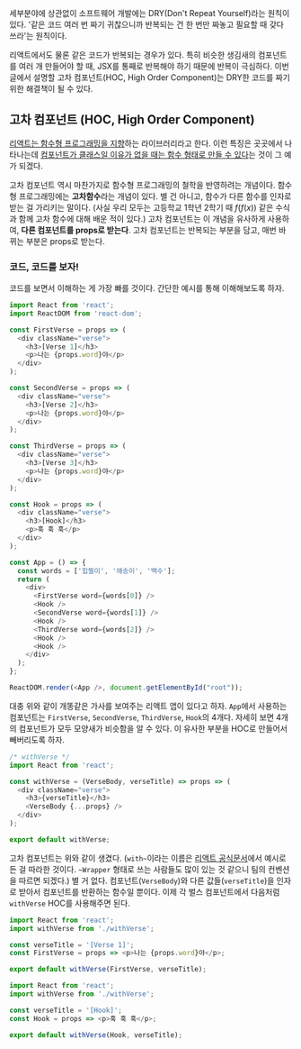 세부분야에 상관없이 소프트웨어 개발에는 DRY(Don't Repeat Yourself)라는 원칙이 있다. '같은 코드 여러 번 짜기 귀찮으니까 반복되는 건 한 번만 짜놓고 필요할 때 갖다 쓰라'는 원칙이다. 

리액트에서도 물론 같은 코드가 반복되는 경우가 있다. 특히 비슷한 생김새의 컴포넌트를 여러 개 만들어야 할 때, JSX를 통째로 반복해야 하기 때문에 반복이 극심하다. 이번 글에서 설명할 고차 컴포넌트(HOC, High Order Component)는 DRY한 코드를 짜기 위한 해결책이 될 수 있다.



## 고차 컴포넌트 (HOC, High Order Component)

[리액트는 함수형 프로그래밍을 지향](https://reactjs.org/docs/design-principles.html)하는 라이브러리라고 한다. 이런 특징은 곳곳에서 나타나는데 [컴포넌트가 클래스일 이유가 없을 때는 함수 형태로 만들 수 있다](https://enhanced.kr/postviewer/118)는 것이 그 예가 되겠다. 

고차 컴포넌트 역시 마찬가지로 함수형 프로그래밍의 철학을 반영하려는 개념이다. 함수형 프로그래밍에는 **고차함수**라는 개념이 있다. 별 건 아니고, 함수가 다른 함수를 인자로 받는 걸 가리키는 말이다. (사실 우리 모두는 고등학교 1학년 2학기 때 $f(f(x))$ 같은 수식과 함께 고차 함수에 대해 배운 적이 있다.) 고차 컴포넌트는 이 개념을 유사하게 사용하여, **다른 컴포넌트를 props로 받는다**. 고차 컴포넌트는 반복되는 부분을 담고, 매번 바뀌는 부분은 props로 받는다. 

### 코드, 코드를 보자!

코드를 보면서 이해하는 게 가장 빠를 것이다. 간단한 예시를 통해 이해해보도록 하자.

```javascript
import React from 'react';
import ReactDOM from 'react-dom';

const FirstVerse = props => (
  <div className="verse">
    <h3>[Verse 1]</h3>
    <p>나는 {props.word}야</p>
  </div>
);

const SecondVerse = props => (
  <div className="verse">
    <h3>[Verse 2]</h3>
    <p>나는 {props.word}야</p>
  </div>
);

const ThirdVerse = props => (
  <div className="verse">
    <h3>[Verse 3]</h3>
    <p>나는 {props.word}야</p>
  </div>
);

const Hook = props => (
  <div className="verse">
    <h3>[Hook]</h3>
    <p>훅 훅 훅</p>
  </div>
);

const App = () => {
  const words = ['힙찔이', '애송이', '백수'];
  return (
    <div>
      <FirstVerse word={words[0]} />
      <Hook />
      <SecondVerse word={words[1]} />
      <Hook />
      <ThirdVerse word={words[2]} />
      <Hook />
      <Hook />
    </div>
  );
};

ReactDOM.render(<App />, document.getElementById("root"));
```

대충 위와 같이 개똥같은 가사를 보여주는 리액트 앱이 있다고 하자. `App`에서 사용하는 컴포넌트는 `FirstVerse`, `SecondVerse`, `ThirdVerse`, `Hook`의 4개다. 자세히 보면 4개의 컴포넌트가 모두 모양새가 비슷함을 알 수 있다. 이 유사한 부분을 HOC로 만들어서 빼버리도록 하자.

```javascript
/* withVerse */
import React from 'react';

const withVerse = (VerseBody, verseTitle) => props => (
  <div className="verse">
    <h3>{verseTitle}</h3>
    <VerseBody {...props} />
  </div>
);

export default withVerse;
```

고차 컴포넌트는 위와 같이 생겼다. (`with~`이라는 이름은 [리액트 공식문서](https://reactjs.org/docs/higher-order-components.html)에서 예시로 든 걸 따라한 것이다. `~Wrapper` 형태로 쓰는 사람들도 많이 있는 것 같으니 팀의 컨벤션을 따르면 되겠다.) 별 거 없다. 컴포넌트(`VerseBody`)와 다른 값들(`verseTitle`)을 인자로 받아서 컴포넌트를 반환하는 함수일 뿐이다. 이제 각 벌스 컴포넌트에서 다음처럼 `withVerse` HOC를 사용해주면 된다.

```javascript
import React from 'react';
import withVerse from './withVerse';

const verseTitle = '[Verse 1]';
const FirstVerse = props => <p>나는 {props.word}야</p>;

export default withVerse(FirstVerse, verseTitle);
```

```javascript
import React from 'react';
import withVerse from './withVerse';

const verseTitle = '[Hook]';
const Hook = props => <p>훅 훅 훅</p>;

export default withVerse(Hook, verseTitle);
```

